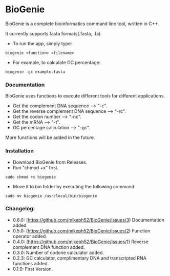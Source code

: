 # BioGenie
BioGenie is a complete bioinformatics command line tool, written in C++.

It currently supports fasta formats(.fasta, .fa).
- To run the app, simply type:
```
biogenie <function> <filename>
```
- For example, to calculate GC percentage:
```
biogenie -gc example.fasta
```

### Documentation
BioGenie uses functions to execute different tools for different applications.
- Get the complement DNA sequence --> "-c".
- Get the reverse complement DNA sequence --> "-rc".
- Get the codon number --> "-nc".
- Get the mRNA --> "-t".
- GC percentage calculation --> "-gc".

More functions will be added in the future.

### Installation
- Download BioGenie from Releases.
- Run "chmod +x" first.
```
sudo chmod +x biogenie
``` 
- Move it to bin folder by executing the following command:
```
sudo mv biogenie /usr/local/bin/biogenie
```

### Changelog:
- 0.6.0:
(https://github.com/mikeph52/BioGenie/issues/3)
Documentation added
- 0.5.0:
(https://github.com/mikeph52/BioGenie/issues/2)
Function operator added.
- 0.4.0:
(https://github.com/mikeph52/BioGenie/issues/1)   Reverse complement DNA function added.
- 0.3.0:
Number of codone calculator added.
- 0.2.3:
GC calculator, complimentary DNA and transcripted RNA functions added.
- 0.1.0:
First Version.
